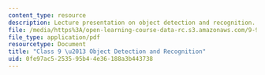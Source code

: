 ```yaml
---
content_type: resource
description: Lecture presentation on object detection and recognition.
file: /media/https%3A/open-learning-course-data-rc.s3.amazonaws.com/9-913-pattern-recognition-for-machine-vision-fall-2004/0fe97ac5253595b44e36188a3b443738_class_9.pdf
file_type: application/pdf
resourcetype: Document
title: "Class 9 \u2013 Object Detection and Recognition"
uid: 0fe97ac5-2535-95b4-4e36-188a3b443738
---
```

